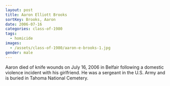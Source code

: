 ```yaml
---
layout: post
title: Aaron Elliott Brooks
sortKey: Brooks, Aaron
date: 2006-07-16
categories: class-of-1980
tags:
  - homicide
images:
  - /assets/class-of-1980/aaron-e-brooks-1.jpg
gender: male
---
```

Aaron died of knife wounds on July 16, 2006 in Belfair following a domestic violence incident with his girlfriend. He was a sergeant in the U.S. Army and is buried in Tahoma National Cemetery.
